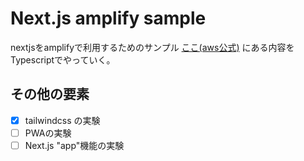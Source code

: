 # Next.js amplify sample

nextjsをamplifyで利用するためのサンプル
[ここ(aws公式)](https://aws.amazon.com/jp/blogs/news/amplify-next-js-13/) にある内容をTypescriptでやっていく。

## その他の要素

- [x] tailwindcss の実験
- [ ] PWAの実験
- [ ] Next.js "app"機能の実験

